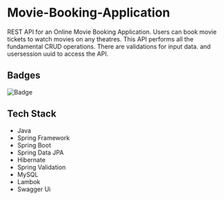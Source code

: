# Movie-Booking-Application

REST API for an Online Movie Booking Application. Users can book movie tickets to watch movies on any theatres. This API performs all the fundamental CRUD operations. There are validations for input data. and usersession uuid to access the API.

## Badges

![Badge](https://visitor-counter-badge.vercel.app/api/Soumya048/Movie-Booking-Application/)

## Tech Stack
- Java
- Spring Framework
- Spring Boot
- Spring Data JPA
- Hibernate
- Spring Validation
- MySQL
- Lambok
- Swagger Ui